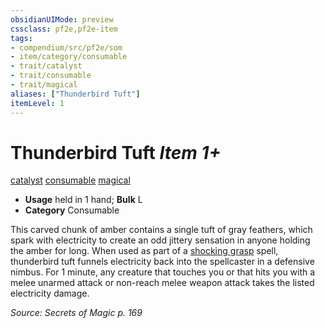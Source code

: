 ```yaml
---
obsidianUIMode: preview
cssclass: pf2e,pf2e-item
tags:
- compendium/src/pf2e/som
- item/category/consumable
- trait/catalyst
- trait/consumable
- trait/magical
aliases: ["Thunderbird Tuft"]
itemLevel: 1
---
```

# Thunderbird Tuft *Item 1+*  
[catalyst](../../../rules/traits/catalyst-som.md)  [consumable](../../../rules/traits/consumable.md)  [magical](../../../rules/traits/magical.md)  

- **Usage** held in 1 hand; **Bulk** L
- **Category** Consumable

This carved chunk of amber contains a single tuft of gray feathers, which spark with electricity to create an odd jittery sensation in anyone holding the amber for long. When used as part of a [shocking grasp](../../spells/shocking-grasp.md) spell, thunderbird tuft funnels electricity back into the spellcaster in a defensive nimbus. For 1 minute, any creature that touches you or that hits you with a melee unarmed attack or non-reach melee weapon attack takes the listed electricity damage.

*Source: Secrets of Magic p. 169*